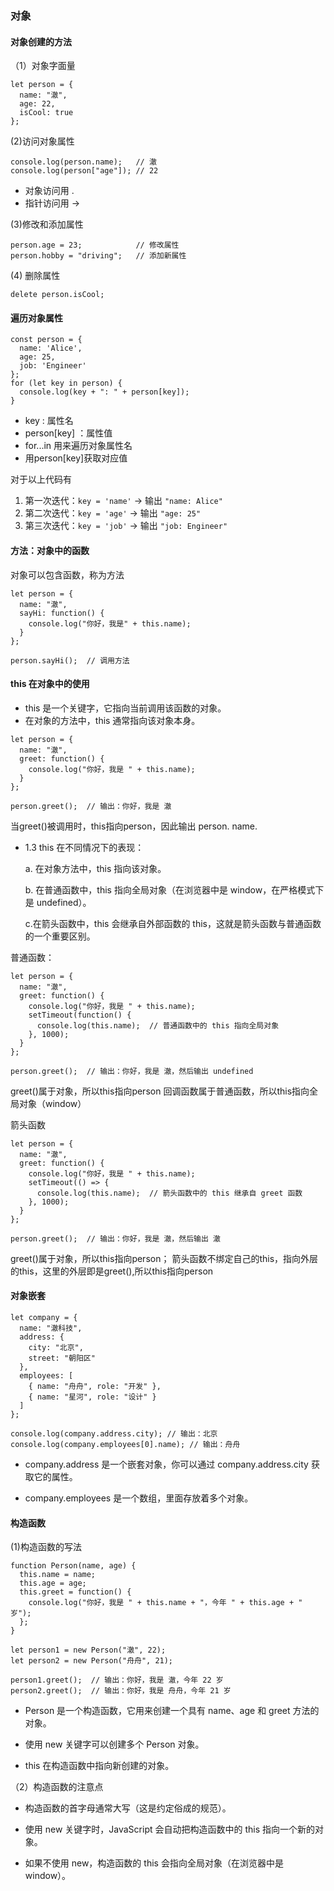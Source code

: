 ### 对象
#### 对象创建的方法
（1）对象字面量
```
let person = {
  name: "澈",
  age: 22,
  isCool: true
};
```
(2)访问对象属性
```
console.log(person.name);   // 澈
console.log(person["age"]); // 22
```
* 对象访问用 .
* 指针访问用 ->
  
(3)修改和添加属性
```
person.age = 23;            // 修改属性
person.hobby = "driving";   // 添加新属性
```
(4) 删除属性
```
delete person.isCool;
```
#### 遍历对象属性
```
const person = {
  name: 'Alice',
  age: 25,
  job: 'Engineer'
};
for (let key in person) {
  console.log(key + ": " + person[key]);
}
```
* key : 属性名
* person[key] ：属性值
* for...in 用来遍历对象属性名
* 用person[key]获取对应值
  
对于以上代码有
1. 第一次迭代：`key = 'name'` → 输出 `"name: Alice"` 
2. 第二次迭代：`key = 'age'` → 输出 `"age: 25"` 
3. 第三次迭代：`key = 'job'` → 输出 `"job: Engineer"` 

#### 方法：对象中的函数
对象可以包含函数，称为方法
```
let person = {
  name: "澈",
  sayHi: function() {
    console.log("你好，我是" + this.name);
  }
};

person.sayHi();  // 调用方法

```
#### this 在对象中的使用
* this 是一个关键字，它指向当前调用该函数的对象。
* 在对象的方法中，this 通常指向该对象本身。
```
let person = {
  name: "澈",
  greet: function() {
    console.log("你好，我是 " + this.name);
  }
};

person.greet();  // 输出：你好，我是 澈
```
当greet()被调用时，this指向person，因此输出 person. name.

* 1.3 this 在不同情况下的表现：

   a. 在对象方法中，this 指向该对象。

  b. 在普通函数中，this 指向全局对象（在浏览器中是 window，在严格模式下是 undefined）。

   c.在箭头函数中，this 会继承自外部函数的 this，这就是箭头函数与普通函数的一个重要区别。



普通函数：
```
let person = {
  name: "澈",
  greet: function() {
    console.log("你好，我是 " + this.name);
    setTimeout(function() {
      console.log(this.name);  // 普通函数中的 this 指向全局对象
    }, 1000);
  }
};

person.greet();  // 输出：你好，我是 澈，然后输出 undefined
```

greet()属于对象，所以this指向person
回调函数属于普通函数，所以this指向全局对象（window）


箭头函数
```
let person = {
  name: "澈",
  greet: function() {
    console.log("你好，我是 " + this.name);
    setTimeout(() => {
      console.log(this.name);  // 箭头函数中的 this 继承自 greet 函数
    }, 1000);
  }
};

person.greet();  // 输出：你好，我是 澈，然后输出 澈
```

greet()属于对象，所以this指向person；
箭头函数不绑定自己的this，指向外层的this，这里的外层即是greet(),所以this指向person
#### 对象嵌套

```
let company = {
  name: "澈科技",
  address: {
    city: "北京",
    street: "朝阳区"
  },
  employees: [
    { name: "舟舟", role: "开发" },
    { name: "星河", role: "设计" }
  ]
};

console.log(company.address.city); // 输出：北京
console.log(company.employees[0].name); // 输出：舟舟
```

* company.address 是一个嵌套对象，你可以通过 company.address.city 获取它的属性。

* company.employees 是一个数组，里面存放着多个对象。

#### 构造函数

(1)构造函数的写法

```
function Person(name, age) {
  this.name = name;
  this.age = age;
  this.greet = function() {
    console.log("你好，我是 " + this.name + "，今年 " + this.age + " 岁");
  };
}

let person1 = new Person("澈", 22);
let person2 = new Person("舟舟", 21);

person1.greet();  // 输出：你好，我是 澈，今年 22 岁
person2.greet();  // 输出：你好，我是 舟舟，今年 21 岁
```

* Person 是一个构造函数，它用来创建一个具有 name、age 和 greet 方法的对象。

* 使用 new 关键字可以创建多个 Person 对象。

* this 在构造函数中指向新创建的对象。



（2）构造函数的注意点

* 构造函数的首字母通常大写（这是约定俗成的规范）。

* 使用 new 关键字时，JavaScript 会自动把构造函数中的 this 指向一个新的对象。

* 如果不使用 new，构造函数的 this 会指向全局对象（在浏览器中是 window）。
